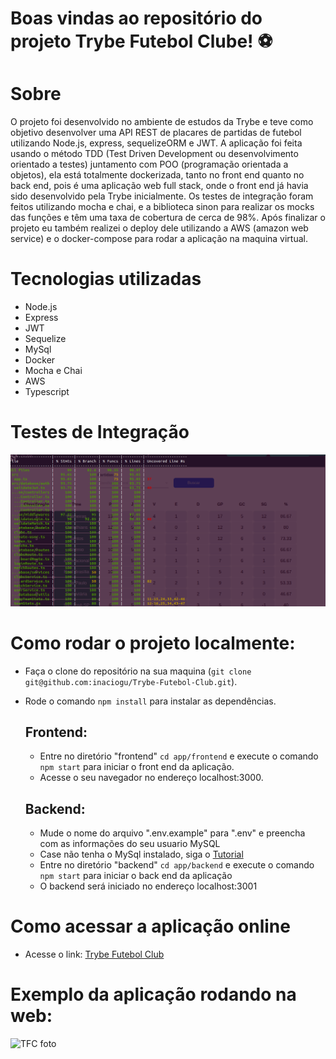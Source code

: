 # Boas vindas ao repositório do projeto Trybe Futebol Clube! ⚽️


# Sobre
O projeto foi desenvolvido no ambiente de estudos da Trybe e teve como objetivo desenvolver uma API REST de placares de partidas de futebol utilizando Node.js, express, sequelizeORM e JWT.
A aplicação foi feita usando o método TDD (Test Driven Development ou desenvolvimento orientado a testes) juntamento com POO (programação orientada a objetos), ela está totalmente dockerizada, tanto no front end quanto no back end, pois é uma aplicação web full stack, onde o front end já havia sido desenvolvido pela Trybe inicialmente. Os testes de integração foram feitos utilizando mocha e chai, e a biblioteca sinon para realizar os mocks das funções e têm uma taxa de cobertura de cerca de 98%. Após finalizar o projeto eu também realizei o deploy dele utilizando a AWS (amazon web service) e o docker-compose para rodar a aplicação na maquina virtual.

# Tecnologias utilizadas
- Node.js
- Express
- JWT
- Sequelize
- MySql
- Docker
- Mocha e Chai
- AWS
- Typescript

# Testes de Integração

![Testes](./coverage-tests.png)

# Como rodar o projeto localmente:
  - Faça o clone do repositório na sua maquina (`git clone git@github.com:inaciogu/Trybe-Futebol-Club.git`).
  - Rode o comando `npm install` para instalar as dependências.
    ## Frontend:
    - Entre no diretório "frontend" `cd app/frontend` e execute o comando `npm start` para iniciar o front end da aplicação.
    - Acesse o seu navegador no endereço localhost:3000.

    ## Backend:
    - Mude o nome do arquivo ".env.example" para ".env" e preencha com as informações do seu usuario MySQL
    - Case não tenha o MySql instalado, siga o [Tutorial](https://www.alura.com.br/artigos/mysql-do-download-e-instalacao-ate-sua-primeira-tabela?gclid=Cj0KCQjw06OTBhC_ARIsAAU1yOXB1KimL-aPJ6uv3yx6-rOoWZ5AGiEr4ewdQNHQNuy1IphJU_mO77kaAn3qEALw_wcB)
    - Entre no diretório "backend" `cd app/backend` e execute o comando `npm start` para iniciar o back end da aplicação
    - O backend será iniciado no endereço localhost:3001

# Como acessar a aplicação online
- Acesse o link: [Trybe Futebol Club](http://ec2-15-228-73-111.sa-east-1.compute.amazonaws.com:3000/)

# Exemplo da aplicação rodando na web:
![TFC foto](./front-example.png)
